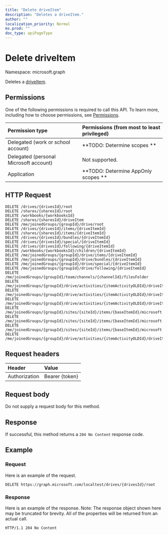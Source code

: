 ```yaml
---
title: "Delete driveItem"
description: "Deletes a driveItem."
author: ""
localization_priority: Normal
ms.prod: ""
doc_type: apiPageType
---
```


# Delete driveItem

Namespace: microsoft.graph

Deletes a [driveItem](../resources/driveitem.md).

## Permissions
One of the following permissions is required to call this API. To learn more, including how to choose permissions, see [Permissions](/concepts/permissions-reference.md).

|Permission type|Permissions (from most to least privileged)|
|:---|:---|
|Delegated (work or school account)|**TODO: Determine scopes **|
|Delegated (personal Microsoft account)|Not supported.|
|Application|**TODO: Determine AppOnly scopes **|

## HTTP Request
<!-- {
  "blockType": "ignored"
}
-->
``` http
DELETE /drives/{drivesId}/root
DELETE /shares/{sharesId}/root
DELETE /workbooks/{workbooksId}
DELETE /shares/{sharesId}/driveItem
DELETE /me/joinedGroups/{groupId}/drive/root
DELETE /drives/{drivesId}/items/{driveItemId}
DELETE /shares/{sharesId}/items/{driveItemId}
DELETE /drives/{drivesId}/bundles/{driveItemId}
DELETE /drives/{drivesId}/special/{driveItemId}
DELETE /drives/{drivesId}/following/{driveItemId}
DELETE /workbooks/{workbooksId}/children/{driveItemId}
DELETE /me/joinedGroups/{groupId}/drive/items/{driveItemId}
DELETE /me/joinedGroups/{groupId}/drive/bundles/{driveItemId}
DELETE /me/joinedGroups/{groupId}/drive/special/{driveItemId}
DELETE /me/joinedGroups/{groupId}/drive/following/{driveItemId}
DELETE /me/joinedGroups/{groupId}/team/channels/{channelId}/filesFolder
DELETE /me/joinedGroups/{groupId}/drive/activities/{itemActivityOLDId}/driveItem
DELETE /me/joinedGroups/{groupId}/drive/activities/{itemActivityOLDId}/driveItem/listItem/driveItem
DELETE /me/joinedGroups/{groupId}/drive/activities/{itemActivityOLDId}/driveItem/children/{driveItemId}
DELETE /me/joinedGroups/{groupId}/sites/{siteId}/items/{baseItemId}/microsoft.graph.sharedDriveItem/root
DELETE /me/joinedGroups/{groupId}/sites/{siteId}/items/{baseItemId}/microsoft.graph.sharedDriveItem/driveItem
DELETE /me/joinedGroups/{groupId}/sites/{siteId}/items/{baseItemId}/microsoft.graph.sharedDriveItem/items/{driveItemId}
DELETE /me/joinedGroups/{groupId}/drive/activities/{itemActivityOLDId}/driveItem/analytics/itemActivityStats/{itemActivityStatId}/activities/{itemActivityId}/driveItem
```

## Request headers
|Header|Value|
|:---|:---|
|Authorization|Bearer {token}|

## Request body
Do not supply a request body for this method.

## Response
If successful, this method returns a `204 No Content` response code.

## Example

### Request
Here is an example of the request.
<!-- {
  "blockType": "request",
  "name": "delete_driveitem"
}
-->
``` http
DELETE https://graph.microsoft.com/localtest/drives/{drivesId}/root
```

### Response
Here is an example of the response. Note: The response object shown here may be truncated for brevity. All of the properties will be returned from an actual call.
<!-- {
  "blockType": "response",
  "truncated": true
}
-->
``` http
HTTP/1.1 204 No Content
```

